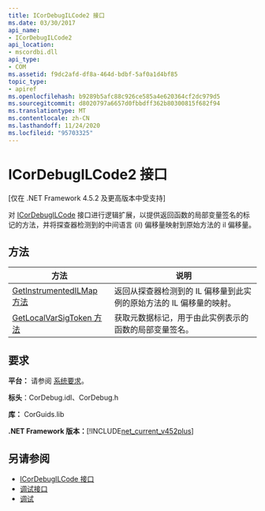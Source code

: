 ```yaml
---
title: ICorDebugILCode2 接口
ms.date: 03/30/2017
api_name:
- ICorDebugILCode2
api_location:
- mscordbi.dll
api_type:
- COM
ms.assetid: f9dc2afd-df8a-464d-bdbf-5af0a1d4bf85
topic_type:
- apiref
ms.openlocfilehash: b9289b5afc88c926ce585a4e620364cf2dc979d5
ms.sourcegitcommit: d8020797a6657d0fbbdff362b80300815f682f94
ms.translationtype: MT
ms.contentlocale: zh-CN
ms.lasthandoff: 11/24/2020
ms.locfileid: "95703325"
---
```

# <a name="icordebugilcode2-interface"></a>ICorDebugILCode2 接口

[仅在 .NET Framework 4.5.2 及更高版本中受支持]  
  
 对 [ICorDebugILCode](icordebugilcode-interface.md) 接口进行逻辑扩展，以提供返回函数的局部变量签名的标记的方法，并将探查器检测到的中间语言 (il) 偏移量映射到原始方法的 il 偏移量。  
  
## <a name="methods"></a>方法  
  
|方法|说明|  
|------------|-----------------|  
|[GetInstrumentedILMap 方法](icordebugilcode2-getinstrumentedilmap-method.md)|返回从探查器检测到的 IL 偏移量到此实例的原始方法的 IL 偏移量的映射。|  
|[GetLocalVarSigToken 方法](icordebugilcode2-getlocalvarsigtoken-method.md)|获取元数据标记，用于由此实例表示的函数的局部变量签名。|  
  
## <a name="requirements"></a>要求  

 **平台：** 请参阅 [系统要求](../../get-started/system-requirements.md)。  
  
 **标头**：CorDebug.idl、CorDebug.h  
  
 **库：** CorGuids.lib  
  
 **.NET Framework 版本：**[!INCLUDE[net_current_v452plus](../../../../includes/net-current-v452plus-md.md)]  
  
## <a name="see-also"></a>另请参阅

- [ICorDebugILCode 接口](icordebugilcode-interface.md)
- [调试接口](debugging-interfaces.md)
- [调试](index.md)
